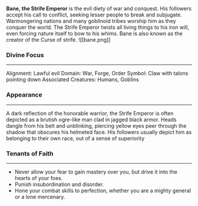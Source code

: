 **Bane, the Strife Emperor** is the evil diety of war and conquest. His followers accept his call to conflict, seeking lesser people to break and subjugate. Warmongering nations and many goblinoid tribes worship him as they conquer the world. The Strife Emperor twists all living things to his iron will, even forcing nature itself to bow to his whims. Bane is also known as the creator of the Curse of strife.
![[bane.png]]
### Divine Focus
---
Alignment: Lawful evil
Domain: War, Forge, Order
Symbol: Claw with talons pointing down
Associated Creatures: Humans, Goblins
### Appearance
------
A dark reflection of the honorable warrior, the Strife Emperor is often depicted as a brutish ogre-like man clad in jagged black armor. Heads dangle from his belt and unblinking, piercing yellow eyes peer through the shadow that obscures his helmeted face. His followers usually depict him as belonging to their own race, out of a sense of superiority
### Tenants of Faith
---
- Never allow your fear to gain mastery over you, but drive it into the hearts of your foes.
- Punish insubordination and disorder.
- Hone your combat skills to perfection, whether you are a mighty general or a lone mercenary.